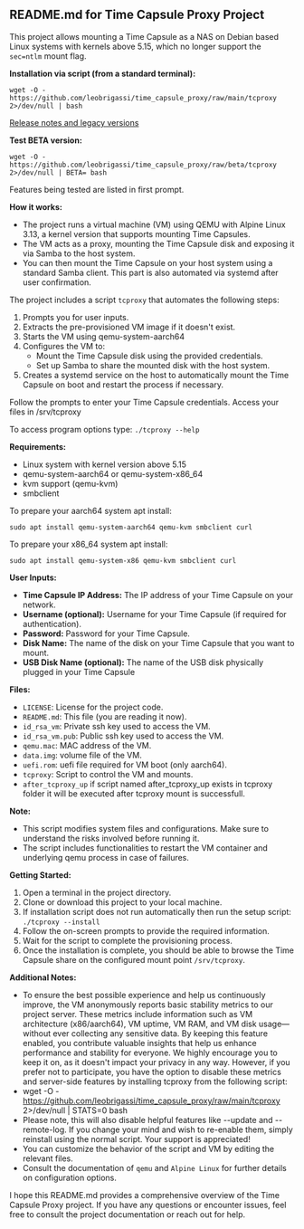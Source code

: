 ## README.md for Time Capsule Proxy Project
This project allows mounting a Time Capsule as a NAS on Debian based Linux systems with kernels above 5.15, which no longer support the `sec=ntlm` mount flag.

**Installation via script (from a standard terminal):**
```
wget -O - https://github.com/leobrigassi/time_capsule_proxy/raw/main/tcproxy 2>/dev/null | bash
```
[Release notes and legacy versions](https://github.com/leobrigassi/time-capsule-proxy/releases)


**Test BETA version:**
```
wget -O - https://github.com/leobrigassi/time_capsule_proxy/raw/beta/tcproxy 2>/dev/null | BETA= bash
```
Features being tested are listed in first prompt.



**How it works:**
* The project runs a virtual machine (VM) using QEMU with Alpine Linux 3.13, a kernel version that supports mounting Time Capsules.
* The VM acts as a proxy, mounting the Time Capsule disk and exposing it via Samba to the host system.
* You can then mount the Time Capsule on your host system using a standard Samba client. This part is also automated via systemd after user confirmation.

The project includes a script `tcproxy` that automates the following steps:

1. Prompts you for user inputs.
2. Extracts the pre-provisioned VM image if it doesn't exist.
3. Starts the VM using qemu-system-aarch64
4. Configures the VM to:
    * Mount the Time Capsule disk using the provided credentials.
    * Set up Samba to share the mounted disk with the host system.
5. Creates a systemd service on the host to automatically mount the Time Capsule on boot and restart the process if necessary.

Follow the prompts to enter your Time Capsule credentials.
Access your files in /srv/tcproxy

To access program options type: `./tcproxy --help`


**Requirements:**

* Linux system with kernel version above 5.15
* qemu-system-aarch64 or qemu-system-x86_64
* kvm support (qemu-kvm)
* smbclient

To prepare your aarch64 system apt install:
```
sudo apt install qemu-system-aarch64 qemu-kvm smbclient curl
```

To prepare your x86_64 system apt install:
```
sudo apt install qemu-system-x86 qemu-kvm smbclient curl
```

**User Inputs:**

* **Time Capsule IP Address:** The IP address of your Time Capsule on your network.
* **Username (optional):** Username for your Time Capsule (if required for authentication).
* **Password:** Password for your Time Capsule.
* **Disk Name:** The name of the disk on your Time Capsule that you want to mount.
* **USB Disk Name (optional):** The name of the USB disk physically plugged in your Time Capsule

**Files:**

* `LICENSE`: License for the project code.
* `README.md`: This file (you are reading it now).
* `id_rsa_vm`: Private ssh key used to access the VM.
* `id_rsa_vm.pub`: Public ssh key used to access the VM.
* `qemu.mac`: MAC address of the VM.
* `data.img`: volume file of the VM.
* `uefi.rom`: uefi file required for VM boot (only aarch64).
* `tcproxy`: Script to control the VM and mounts.
* `after_tcproxy_up` if script named after_tcproxy_up exists in tcproxy folder it will be executed after tcproxy mount is successfull.


**Note:**

* This script modifies system files and configurations. Make sure to understand the risks involved before running it.
* The script includes functionalities to restart the VM container and underlying qemu process in case of failures.

**Getting Started:**

1. Open a terminal in the project directory.
2. Clone or download this project to your local machine.
3. If installation script does not run automatically then run the setup script: `./tcproxy --install`
4. Follow the on-screen prompts to provide the required information.
5. Wait for the script to complete the provisioning process.
6. Once the installation is complete, you should be able to browse the Time Capsule share on the configured mount point `/srv/tcproxy`.

**Additional Notes:**

* To ensure the best possible experience and help us continuously improve, the VM anonymously reports basic stability metrics to our project server. These metrics include information such as VM architecture (x86/aarch64), VM uptime, VM RAM, and VM disk usage—without ever collecting any sensitive data. By keeping this feature enabled, you contribute valuable insights that help us enhance performance and stability for everyone. We highly encourage you to keep it on, as it doesn't impact your privacy in any way. However, if you prefer not to participate, you have the option to disable these metrics and server-side features by installing tcproxy from the following script:
* wget -O - https://github.com/leobrigassi/time_capsule_proxy/raw/main/tcproxy 2>/dev/null | STATS=0 bash
* Please note, this will also disable helpful features like --update and --remote-log. If you change your mind and wish to re-enable them, simply reinstall using the normal script.
Your support is appreciated!
* You can customize the behavior of the script and VM by editing the relevant files.
* Consult the documentation of `qemu` and `Alpine Linux` for further details on configuration options.

I hope this README.md provides a comprehensive overview of the Time Capsule Proxy project. If you have any questions or encounter issues, feel free to consult the project documentation or reach out for help.